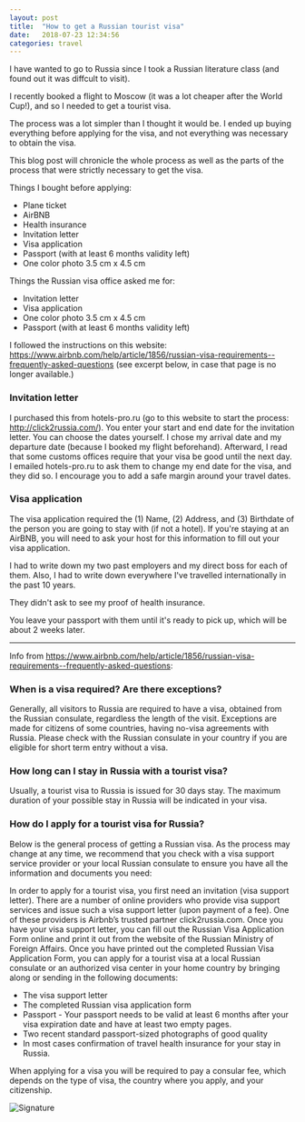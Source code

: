 ```yaml
---
layout: post
title:  "How to get a Russian tourist visa"
date:   2018-07-23 12:34:56
categories: travel
---
```


I have wanted to go to Russia since I took a Russian literature class (and found out it was diffcult to visit).

I recently booked a flight to Moscow (it was a lot cheaper after the World Cup!), and so I needed to get a tourist visa.

The process was a lot simpler than I thought it would be. I ended up buying everything before applying for the visa, and not everything was necessary to obtain the visa.

This blog post will chronicle the whole process as well as the parts of the process that were strictly necessary to get the visa.

Things I bought before applying:
- Plane ticket
- AirBNB
- Health insurance
- Invitation letter
- Visa application
- Passport (with at least 6 months validity left)
- One color photo 3.5 cm x 4.5 cm

Things the Russian visa office asked me for:
- Invitation letter
- Visa application
- One color photo 3.5 cm x 4.5 cm
- Passport (with at least 6 months validity left)

I followed the instructions on this website: https://www.airbnb.com/help/article/1856/russian-visa-requirements--frequently-asked-questions (see excerpt below, in case that page is no longer available.)

### Invitation letter 

I purchased this from hotels-pro.ru (go to this website to start the process: http://click2russia.com/). You enter your start and end date for the invitation letter. You can choose the dates yourself. I chose my arrival date and my departure date (because I booked my flight beforehand). Afterward, I read that some customs offices require that your visa be good until the next day. I emailed hotels-pro.ru to ask them to change my end date for the visa, and they did so. I encourage you to add a safe margin around your travel dates.

### Visa application

The visa application required the (1) Name, (2) Address, and (3) Birthdate of the person you are going to stay with (if not a hotel). If you're staying at an AirBNB, you will need to ask your host for this information to fill out your visa application.

I had to write down my two past employers and my direct boss for each of them. Also, I had to write down everywhere I've travelled internationally in the past 10 years.

They didn't ask to see my proof of health insurance.

You leave your passport with them until it's ready to pick up, which will be about 2 weeks later. 

---

Info from https://www.airbnb.com/help/article/1856/russian-visa-requirements--frequently-asked-questions:

### When is a visa required? Are there exceptions?
Generally, all visitors to Russia are required to have a visa, obtained from the Russian consulate, regardless the length of the visit.  Exceptions are made for citizens of some countries, having no-visa agreements with Russia. Please check with the Russian consulate in your country if you are eligible for short term entry without a visa.

### How long can I stay in Russia with a tourist visa?
Usually, a tourist visa to Russia is issued for 30 days stay. The maximum duration of your possible stay in Russia will be indicated in your visa.

### How do I apply for a tourist visa for Russia?
Below is the general process of getting a Russian visa. As the process may change at any time, we recommend that you check with a visa support service provider or your local Russian consulate to ensure you have all the information and documents you need:

In order to apply for a tourist visa, you first need an invitation (visa support letter). There are a number of online providers who provide visa support services and issue such a visa support letter (upon payment of a fee). One of these providers is Airbnb’s trusted partner click2russia.com.
Once you have your visa support letter, you can fill out the Russian Visa Application Form online and print it out from the website of the Russian Ministry of Foreign Affairs.
Once you have printed out the completed Russian Visa Application Form, you can apply for a tourist visa at a local Russian consulate or an authorized visa center in your home country by bringing along or sending in the following documents:
- The visa support letter
- The completed Russian visa application form
- Passport - Your passport needs to be valid at least 6 months after your visa expiration date and have at least two empty pages.
- Two recent standard passport-sized photographs of good quality
- In most cases confirmation of travel health insurance for your stay in Russia.

When applying for a visa you will be required to pay a consular fee, which depends on the type of visa, the country where you apply, and your citizenship.

![Signature]({{site.url}}/assets/clear_whale.png)
